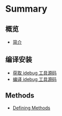 # Summary

## 概览

* [简介](README.md)

## 编译安装

* [获取 idebug 工具源码](bian-yi-an-zhuang/huo-qu-idebug-yuan-ma.md)
* [编译 idebug 工具源码](bian-yi-an-zhuang/bian-yi-cii-kuang-jia-yuan-ma.md)

## Methods

* [Defining Methods](methods.md)


